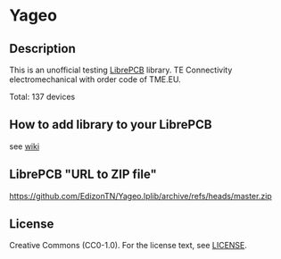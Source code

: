 # Yageo

## Description

This is an unofficial testing [LibrePCB](https://librepcb.org) library. 
TE Connectivity electromechanical with order code of TME.EU.

Total: 137 devices


## How to add library to your LibrePCB
see [wiki](../../wiki/)


## LibrePCB "URL to ZIP file"
https://github.com/EdizonTN/Yageo.lplib/archive/refs/heads/master.zip


## License

Creative Commons (CC0-1.0). For the license text, see [LICENSE](LICENSE).

